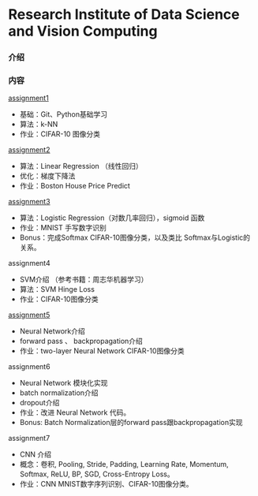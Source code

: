 # Research Institute of Data Science and Vision Computing

### 介绍

### 内容

[assignment1](https://github.com/quinwu/DSVC/tree/master/assignment1)

- 基础：Git、Python基础学习
- 算法：k-NN
- 作业：CIFAR-10 图像分类

[assignment2](https://github.com/quinwu/DSVC/tree/master/assignment2)
- 算法：Linear Regression （线性回归）
- 优化：梯度下降法
- 作业：Boston House Price Predict 

[assignment3](https://github.com/quinwu/DSVC/tree/master/assignment3)
- 算法：Logistic Regression（对数几率回归），sigmoid 函数
- 作业：MNIST 手写数字识别
- Bonus：完成Softmax CIFAR-10图像分类，以及类比 Softmax与Logistic的关系。

assignment4
- SVM介绍 （参考书籍：周志华机器学习）
- 算法：SVM Hinge Loss
- 作业：CIFAR-10图像分类

[assignment5](https://github.com/MongQi/DSVC/tree/master/assignment5)
- Neural Network介绍
- forward pass 、 backpropagation介绍
- 作业：two-layer Neural Network CIFAR-10图像分类

assignment6
- Neural Network 模块化实现
- batch normalization介绍
- dropout介绍
- 作业：改进 Neural Network 代码。
- Bonus: Batch Normalization层的forward pass跟backpropagation实现

assignment7
- CNN 介绍
- 概念：卷积, Pooling, Stride, Padding, Learning Rate, Momentum, Softmax, ReLU, BP, SGD, Cross-Entropy Loss。
- 作业：CNN MNIST数字序列识别、CIFAR-10图像分类。
